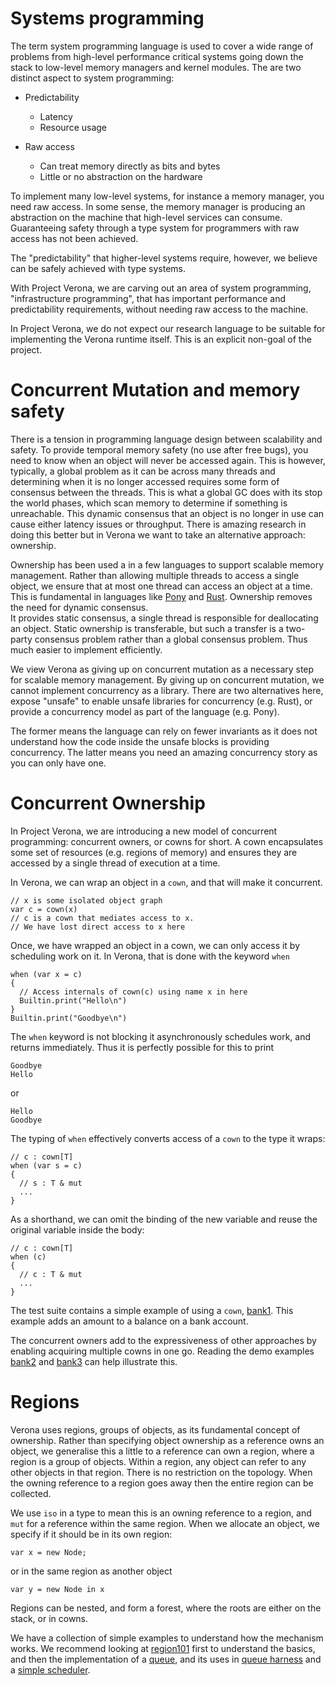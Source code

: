 # Systems programming

The term system programming language is used to cover a wide range of problems from high-level performance critical systems going down the stack to low-level memory managers and kernel modules.
The are two distinct aspect to system programming:

* Predictability
  - Latency
  - Resource usage

* Raw access 
  - Can treat memory directly as bits and bytes
  - Little or no abstraction on the hardware

To implement many low-level systems, for instance a memory manager, you need raw access.
In some sense, the memory manager is producing an abstraction on the machine that high-level services can consume.
Guaranteeing safety through a type system for programmers with raw access has not been achieved.

The "predictability" that higher-level systems require, however, we believe can be safely achieved with type systems.

With Project Verona, we are carving out an area of system programming, "infrastructure programming", that has important performance and predictability requirements, without needing raw access to the machine.

In Project Verona, we do not expect our research language to be suitable for implementing the Verona runtime itself.
This is an explicit non-goal of the project. 

# Concurrent Mutation and memory safety

There is a tension in programming language design between scalability and safety.
To provide temporal memory safety (no use after free bugs), you need to know when an object will never be accessed again.
This is however, typically, a global problem as it can be across many threads and determining when it is no longer accessed requires some form of consensus between the threads.
This is what a global GC does with its stop the world phases, which scan memory to determine if something is unreachable.
This dynamic consensus that an object is no longer in use can cause 
either latency issues or throughput.
There is amazing research in doing this better
but in Verona we want to take an alternative approach: ownership.

Ownership has been used a in a few languages to support scalable memory management.
Rather than allowing multiple threads to access a single object, we ensure that at most one thread can access an object at a time.
This is fundamental in languages like [Pony](www.ponylang.io) and [Rust](https://www.rust-lang.org).
Ownership removes the need for dynamic consensus.   
It provides static consensus, a single thread is responsible for deallocating an object.
Static ownership is transferable, but such a transfer is a two-party consensus problem rather than a global consensus problem.
Thus much easier to implement efficiently.

We view Verona as giving up on concurrent mutation as a necessary step for scalable memory management.
By giving up on concurrent mutation, we cannot implement concurrency as a library.
There are two alternatives here, expose "unsafe" to enable unsafe libraries for concurrency (e.g. Rust), or provide a concurrency model as part of the language (e.g. Pony).

The former means the language can rely on fewer invariants as it does not understand how the code inside the unsafe blocks is providing concurrency.
The latter means you need an amazing concurrency story as you can only have one.


# Concurrent Ownership

In Project Verona, we are introducing a new model of concurrent programming: concurrent owners, or cowns for short.
A cown encapsulates some set of resources (e.g. regions of memory) and ensures they are accessed by a single thread of execution at a time.

In Verona, we can wrap an object in a `cown`, and that will make it concurrent.
```
// x is some isolated object graph
var c = cown(x)
// c is a cown that mediates access to x.
// We have lost direct access to x here
```

Once, we have wrapped an object in a cown, we can only access it by scheduling work on it.
In Verona, that is done with the keyword `when`
```
when (var x = c)
{
  // Access internals of cown(c) using name x in here
  Builtin.print("Hello\n")
}
Builtin.print("Goodbye\n")
```
The `when` keyword is not blocking it asynchronously schedules work, and returns immediately.
Thus it is perfectly possible for this to print
```
Goodbye
Hello
```
or
```
Hello
Goodbye
```
The typing of `when` effectively converts access of a `cown` to the type it wraps:
```
// c : cown[T]
when (var s = c)
{
  // s : T & mut
  ...
}
```
As a shorthand, we can omit the binding of the new variable and reuse the original 
variable inside the body:
```
// c : cown[T]
when (c)
{
  // c : T & mut
  ...
}
```

The test suite contains a simple example of using a `cown`, [bank1](../testsuite/demo/run-pass/bank1.verona).
This example adds an amount to a balance on a bank account. 

The concurrent owners add to the expressiveness of other approaches by enabling acquiring multiple cowns in one go.
Reading the demo examples [bank2](../testsuite/demo/run-pass/bank2.verona) and [bank3](../testsuite/demo/run-pass/bank3.verona) can help illustrate this.



# Regions

Verona uses regions, groups of objects, as its fundamental concept of ownership.
Rather than specifying object ownership as a reference owns an object,
we generalise this a little to a reference can own a region, 
where a region is a group of objects.
Within a region, any object can refer to any other objects in that region.
There is no restriction on the topology.
When the owning reference to a region goes away then the entire region can be collected.

We use `iso` in a type to mean this is an owning reference to a region,
and `mut` for a reference within the same region.
When we allocate an object, we specify if it should be in its own region:
```
var x = new Node;
```
or in the same region as another object
```
var y = new Node in x
```

Regions can be nested, and form a forest, where the roots are either on the
stack, or in cowns. 

We have a collection of simple examples to understand how the mechanism works.
We recommend looking at [region101](../testsuite/demo/run-pass/region101.verona) first to understand the basics,
and then the implementation of a [queue](../testsuite/demo/run-pass/library/queue.verona),
and its uses in [queue harness](../testsuite/demo/run-pass/queue_harness.verona)
and a [simple scheduler](../testsuite/demo/run-pass/scheduler.verona).